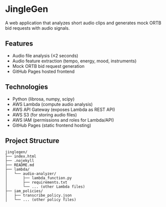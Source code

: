  # JingleGen

A web application that analyzes short audio clips and generates mock ORTB bid requests with audio signals.

## Features
- Audio file analysis (≤2 seconds)
- Audio feature extraction (tempo, energy, mood, instruments)
- Mock ORTB bid request generation
- GitHub Pages hosted frontend


## Technologies
- Python (librosa, numpy, scipy)
- AWS Lambda (compute audio analysis)
- AWS API Gateway (exposes Lambda as REST API)
- AWS S3 (for storing audio files)
- AWS IAM (permissions and roles for Lambda/API)
- GitHub Pages (static frontend hosting)



## Project Structure

```
jinglegen/
├── index.html
├── .nojekyll
├── README.md
├── lambda/
│   └── audio-analyzer/
│       ├── lambda_function.py
│       ├── requirements.txt
│       └── ... (other Lambda files)
├── iam_policies/
│   ├── transcribe_policy.json
│   └── ... (other policy files)
```

